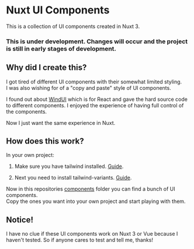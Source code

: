 # Nuxt UI Components
This is a collection of UI components created in Nuxt 3.

### This is under development. Changes will occur and the project is still in early stages of development.

## Why did I create this?

I got tired of different UI components with their somewhat limited styling.  
I was also wishing for of a "copy and paste" style of UI components.

I found out about [WindUI](https://wind-ui.com/components/buttons/) which is for React and gave the hard source code to different components. I enjoyed the experience of having full control of the components.

Now I just want the same experience in Nuxt.

## How does this work?
In your own project: 

1. Make sure you have tailwind installed. [Guide](https://nuxt.com/modules/tailwindcss).  

2. Next you need to install tailwind-variants. [Guide](https://www.tailwind-variants.org/docs/getting-started). 

Now in this repositories [components](components/) folder you can find a bunch of UI components.  
Copy the ones you want into your own project and start playing with them.



## Notice!
I have no clue if these UI components work on Nuxt 3 or Vue because I haven't tested.
So if anyone cares to test and tell me, thanks!

